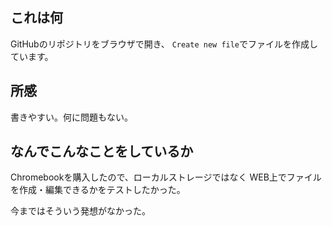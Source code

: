 ## これは何 ##

GitHubのリポジトリをブラウザで開き、
`Create new file`でファイルを作成しています。


## 所感 ##

書きやすい。何に問題もない。


## なんでこんなことをしているか ##

Chromebookを購入したので、ローカルストレージではなく
WEB上でファイルを作成・編集できるかをテストしたかった。

今まではそういう発想がなかった。
